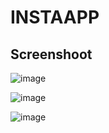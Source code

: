 # INSTAAPP

## Screenshoot

![image](https://user-images.githubusercontent.com/58065502/204727365-647779e1-b60c-4ee0-b3cf-2f31fb05e8fc.png)

![image](https://user-images.githubusercontent.com/58065502/204727513-20867570-586a-4224-a326-454a1f3179a6.png)

![image](https://user-images.githubusercontent.com/58065502/204728226-30144852-ed7b-4581-b978-a51c159911e6.png)
